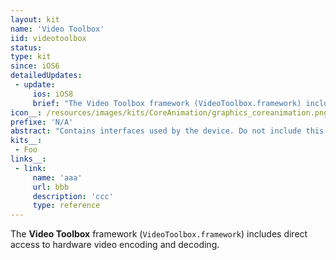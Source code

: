 ```yaml
---
layout: kit
name: 'Video Toolbox'
iid: videotoolbox
status:
type: kit
since: iOS6
detailedUpdates:
 - update:
     ios: iOS8
     brief: "The Video Toolbox framework (VideoToolbox.framework) includes direct access to hardware video encoding and decoding."
icon__: /resources/images/kits/CoreAnimation/graphics_coreanimation.png
prefixe: 'N/A'
abstract: "Contains interfaces used by the device. Do not include this framework directly."
kits__:
 - Foo
links__:
 - link:
     name: 'aaa'
     url: bbb
     description: 'ccc'
     type: reference
---
```


The **Video Toolbox** framework (`VideoToolbox.framework`) includes direct access to hardware video encoding and decoding.

